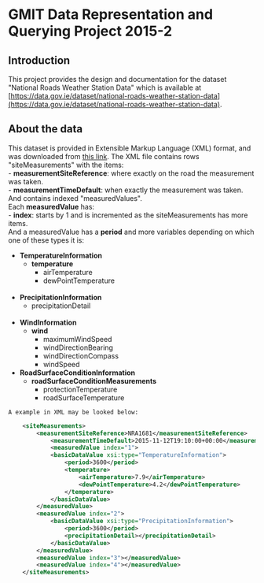 # GMIT Data Representation and Querying Project 2015-2


## Introduction
This project provides the design and documentation for the dataset "National Roads Weather Station Data" which is available at [https://data.gov.ie/dataset/national-roads-weather-station-data](https://data.gov.ie/dataset/national-roads-weather-station-data).

## About the data
This dataset is provided in Extensible Markup Language (XML) format, and was downloaded from [this link](http://data.tii.ie/Datasets/Its/DatexII/WeatherData/Content.xml).
The XML file contains rows "siteMeasurements" with the items:
    <br/>- **measurementSiteReference**: where exactly on the road the measurement was taken.
    <br/>- **measurementTimeDefault**: when exactly the measurement was taken.
  <br/>And contains indexed "measuredValues".
  <br/>Each **measuredValue** has:
    <br/>- **index**: starts by 1 and is incremented as the siteMeasurements has more items.
  <br/>And a measuredValue has a **period** and more variables depending on which one of these types it is: 
    <ul>
        <li>**TemperatureInformation**
          <ul>
            <li>**temperature**
                <ul>
                  <li>airTemperature</li>
                  <li>dewPointTemperature</li>
                </ul>  
            </li>
          </ul>
         </li>
        <li>**PrecipitationInformation**
            <ul>
                <li>precipitationDetail</li>
            </ul>
        </li>    
        <li>**WindInformation**
            <ul>
                <li>**wind**
                    <ul>
                        <li>maximumWindSpeed</li>
                        <li>windDirectionBearing</li>
                        <li>windDirectionCompass</li>
                        <li>windSpeed</li>
                    </ul>
                </li>
            </ul>
        </li>
        <li>**RoadSurfaceConditionInformation**
            <ul>
                <li>**roadSurfaceConditionMeasurements**
                    <ul>
                        <li>protectionTemperature</li>
                        <li>roadSurfaceTemperature</li>
                     </ul>
                </li>
            </ul>
        </li>
    </ul>
    
    A example in XML may be looked below:
```xml
    <siteMeasurements>
        <measurementSiteReference>NRA1681</measurementSiteReference>
            <measurementTimeDefault>2015-11-12T19:10:00+00:00</measurementTimeDefault>
            <measuredValue index="1">
            <basicDataValue xsi:type="TemperatureInformation">
                <period>3600</period>
                <temperature>
                    <airTemperature>7.9</airTemperature>
                    <dewPointTemperature>4.2</dewPointTemperature>
                </temperature>
            </basicDataValue>
        </measuredValue>
        <measuredValue index="2">
            <basicDataValue xsi:type="PrecipitationInformation">
                <period>3600</period>
                <precipitationDetail></precipitationDetail>
            </basicDataValue>
        </measuredValue>
        <measuredValue index="3"></measuredValue>
        <measuredValue index="4"></measuredValue>
    </siteMeasurements>
 ```
```
  
